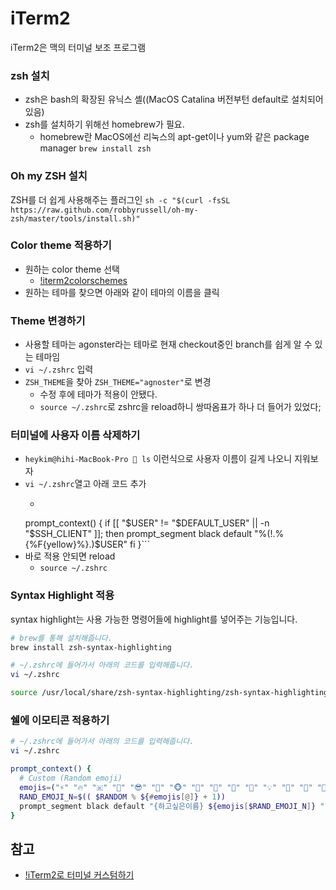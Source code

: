 # iTerm2
iTerm2은 맥의 터미널 보조 프로그램

### zsh 설치
* zsh은 bash의 확장된 유닉스 셸((MacOS Catalina 버전부턴 default로 설치되어 있음)
* zsh를 설치하기 위해선 homebrew가 필요. 
    * homebrew란 MacOS에선 리눅스의 apt-get이나 yum와 같은 package manager 
`brew install zsh`

### Oh my ZSH 설치
ZSH를 더 쉽게 사용해주는 플러그인
`sh -c "$(curl -fsSL https://raw.github.com/robbyrussell/oh-my-zsh/master/tools/install.sh)"`

### Color theme 적용하기 
* 원하는 color theme 선택
    * [!iterm2colorschemes](https://iterm2colorschemes.com/)
* 원하는 테마를 찾으면 아래와 같이 테마의 이름을 클릭

### Theme 변경하기
* 사용할 테마는 agonster라는 테마로 현재 checkout중인 branch를 쉽게 알 수 있는 테마임
* `vi ~/.zshrc` 입력
* `ZSH_THEME`을 찾아 `ZSH_THEME="agnoster"`로 변경
    * 수정 후에 테마가 적용이 안됐다.
    * `source ~/.zshrc`로 zshrc을 reload하니 쌍따옴표가 하나 더 들어가 있었다;

### 터미널에 사용자 이름 삭제하기
* `heykim@hihi-MacBook-Pro  ls` 이런식으로 사용자 이름이 길게 나오니 지워보자
* `vi ~/.zshrc`열고 아래 코드 추가
    * ```
    prompt_context() {
        if [[ "$USER" != "$DEFAULT_USER" || -n "$SSH_CLIENT" ]]; then
            prompt_segment black default "%(!.%{%F{yellow}%}.)$USER"
        fi
    }```
* 바로 적용 안되면 reload
    * `source ~/.zshrc`


### Syntax Highlight 적용
syntax highlight는 사용 가능한 명령어들에 highlight를 넣어주는 기능입니다.
```bash
# brew를 통해 설치해줍니다.
brew install zsh-syntax-highlighting

# ~/.zshrc에 들어가서 아래의 코드를 입력해줍니다.
vi ~/.zshrc

source /usr/local/share/zsh-syntax-highlighting/zsh-syntax-highlighting.zsh
```

### 쉘에 이모티콘 적용하기
```bash
# ~/.zshrc에 들어가서 아래의 코드를 입력해줍니다.
vi ~/.zshrc

prompt_context() { 
  # Custom (Random emoji) 
  emojis=("⚡️" "🔥" "🇰" "👑" "😎" "🐸" "🐵" "🦄" "🌈" "🍻" "🚀" "💡" "🎉" "🔑" "🚦" "🌙")
  RAND_EMOJI_N=$(( $RANDOM % ${#emojis[@]} + 1)) 
  prompt_segment black default "{하고싶은이름} ${emojis[$RAND_EMOJI_N]} " 
}
```


## 참고
* [!iTerm2로 터미널 커스텀하기](https://ooeunz.tistory.com/21)